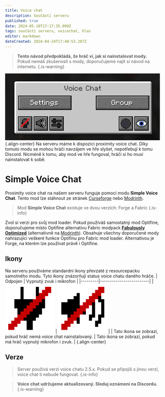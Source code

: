 ```yaml
---
title: Voice chat
description: Součásti serveru
published: true
date: 2024-05-10T17:17:35.099Z
tags: součásti serveru, voicechat, hlas
editor: markdown
dateCreated: 2024-04-24T17:40:53.287Z
---
```


> **Tento návod předpokládá, že hráč ví, jak si nainstalovat mody.**
Pokud nemáš zkušenosti s mody, doporučujeme najít si návod na internetu.
{.is-warning}

![Menu voice chatu](/voice_chat_menu.jpg){.align-center}
Na serveru máme k dispozici proximity voice chat. Díky tomuto modu se mohou hráči navzájem ve hře slyšet, nepotřebují k tomu Discord. Nicméně k tomu, aby mod ve hře fungoval, hráči si ho musí nainstalovat k sobě.

# Simple Voice Chat
Proximity voice chat na našem serveru funguje pomocí modu **Simple Voice Chat**. Tento mod lze stáhnout ze stránek [Curseforge](https://www.curseforge.com/minecraft/mc-mods/simple-voice-chat "Simple Voice Chat na Curseforge") nebo [Modrinth](https://modrinth.com/plugin/simple-voice-chat "Simple Voice Chat na Modrinth").

> Mod **Simple Voice Chat** existuje ve dvou verzích: Forge a Fabric
{.is-info}

Zvol si verzi pro svůj mod loader. Pokud používáš samostatný mod Optifine, doporučujeme místo Optifine alternativu Fabric modpack [**Fabulously Optimized**](https://www.curseforge.com/minecraft/modpacks/fabulously-optimized "Modpack Fabulously Optimized na Curseforge") (alternativně na [Modrinth](https://modrinth.com/modpack/fabulously-optimized "Modpack Fabulously Optimized na Modrinth")). Obsahuje všechny doporučené mody nahrazující veškeré funkce Optifinu pro Fabric mod loader. Alternativou je Forge, na kterém lze používat právě i Optifine.

## Ikony
Na serveru používáme standardní ikony převzaté z resourcepacku samotného modu. Tyto ikony znázorňují status voice chatu daného hráče.
| Odpojen | Vypnutý zvuk i mikrofon |
|---------|-------------------------|
| ![Ikona odpojeného voice chatu](/vc_disconnected.png) | ![Ikona vypnutého voice chatu vč. zvuku](/vc_speaker_off.png) |
| Tato ikona se zobrazí, pokud hráč nemá voice chat nainstalovaný. | Tato ikona se zobrazí, pokud má hráč vypnutý mikrofon i zvuk. |
{.align-center}

## Verze
> Server používá verzi voice chatu 2.5.x. Pokud se připojíš s jinou verzí, voice chat ti nebude fungovat.
{.is-info}

> **Voice chat udržujeme aktualizovaný. Sleduj oznámení na Discordu.**
{.is-warning}